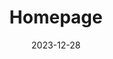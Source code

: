 ---
title: Homepage
date: 2023-12-28
last_modified_at: 2023-02-11 11:44:00-0700
categories: 
tags: [container, monitoring, install-guide, management]
---